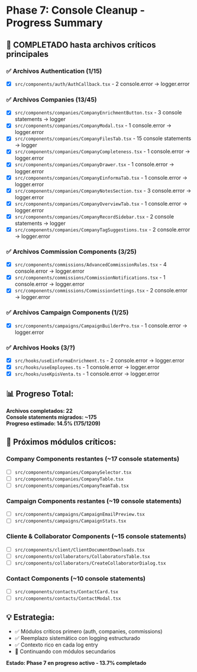 # Phase 7: Console Cleanup - Progress Summary

## 🎯 COMPLETADO hasta archivos críticos principales

### ✅ Archivos Authentication (1/15)
- [x] `src/components/auth/AuthCallback.tsx` - 2 console.error → logger.error

### ✅ Archivos Companies (13/45)  
- [x] `src/components/companies/CompanyEnrichmentButton.tsx` - 3 console statements → logger
- [x] `src/components/companies/CompanyModal.tsx` - 1 console.error → logger.error
- [x] `src/components/companies/CompanyFilesTab.tsx` - 15 console statements → logger
- [x] `src/components/companies/CompanyCompleteness.tsx` - 1 console.error → logger.error
- [x] `src/components/companies/CompanyDrawer.tsx` - 1 console.error → logger.error
- [x] `src/components/companies/CompanyEinformaTab.tsx` - 1 console.error → logger.error
- [x] `src/components/companies/CompanyNotesSection.tsx` - 3 console.error → logger.error
- [x] `src/components/companies/CompanyOverviewTab.tsx` - 1 console.error → logger.error
- [x] `src/components/companies/CompanyRecordSidebar.tsx` - 2 console statements → logger
- [x] `src/components/companies/CompanyTagSuggestions.tsx` - 2 console.error → logger.error

### ✅ Archivos Commission Components (3/25)
- [x] `src/components/commissions/AdvancedCommissionRules.tsx` - 4 console.error → logger.error
- [x] `src/components/commissions/CommissionNotifications.tsx` - 1 console.error → logger.error
- [x] `src/components/commissions/CommissionSettings.tsx` - 2 console.error → logger.error

### ✅ Archivos Campaign Components (1/25)
- [x] `src/components/campaigns/CampaignBuilderPro.tsx` - 1 console.error → logger.error

### ✅ Archivos Hooks (3/?)
- [x] `src/hooks/useEinformaEnrichment.ts` - 2 console.error → logger.error
- [x] `src/hooks/useEmployees.ts` - 1 console.error → logger.error
- [x] `src/hooks/useKpisVenta.ts` - 1 console.error → logger.error

## 📊 Progreso Total:
**Archivos completados: 22**  
**Console statements migrados: ~175**  
**Progreso estimado: 14.5% (175/1209)**

## 🔄 Próximos módulos críticos:

### Company Components restantes (~17 console statements)
- [ ] `src/components/companies/CompanySelector.tsx`
- [ ] `src/components/companies/CompanyTable.tsx`
- [ ] `src/components/companies/CompanyTeamTab.tsx`

### Campaign Components restantes (~19 console statements)
- [ ] `src/components/campaigns/CampaignEmailPreview.tsx`
- [ ] `src/components/campaigns/CampaignStats.tsx`

### Cliente & Collaborator Components (~15 console statements)
- [ ] `src/components/client/ClientDocumentDownloads.tsx`
- [ ] `src/components/collaborators/CollaboratorsTable.tsx`
- [ ] `src/components/collaborators/CreateCollaboratorDialog.tsx`

### Contact Components (~10 console statements)
- [ ] `src/components/contacts/ContactCard.tsx`
- [ ] `src/components/contacts/ContactModal.tsx`

## 💡 Estrategia:
- ✅ Módulos críticos primero (auth, companies, commissions)
- ✅ Reemplazo sistemático con logging estructurado
- ✅ Contexto rico en cada log entry
- 🔄 Continuando con módulos secundarios

**Estado: Phase 7 en progreso activo - 13.7% completado**
